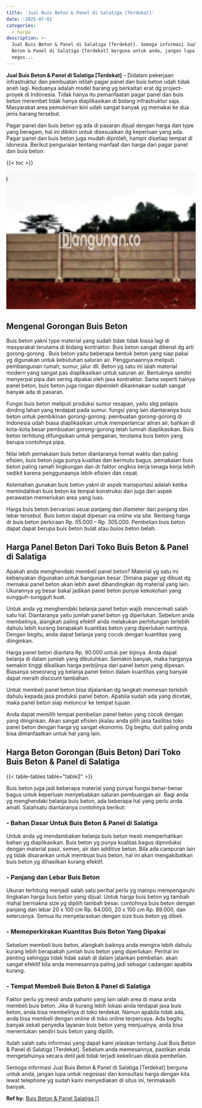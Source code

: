 ```yaml
---
title: 'Jual Buis Beton & Panel di Salatiga [Terdekat]'
date: '2025-07-01'
categories:
  - harga
description: >-
  Jual Buis Beton & Panel di Salatiga [Terdekat]. Semoga informasi Jual Buis
  Beton & Panel di Salatiga [Terdekat] berguna untuk anda, jangan lupa untuk
  negos...
---
```


**Jual Buis Beton & Panel di Salatiga \[Terdekat\]** – Didalam pekerjaan infrastruktur dan pembuatan istilah pagar panel dan buis beton udah tidak aneh lagi. Keduanya adalah model barang yg berkaitan erat dg project-proyek di Indonesia. Tidak hanya itu pemanfaatan pagar panel dan buis beton merembet tidak hanya diaplikasikan di bidang infrastruktur saja. Masyarakat area pemukiman kini udah sangat banyak yg memakai ke dua jenis barang tersebut.

Pagar panel dan buis beton yg ada di pasaran dijual dengan harga dan type yang beragam, hal ini dibikin untuk disesuaikan dg keperluan yang ada. Pagar panel dan buis beton juga mudah diproleh, hampir disetiap tempat di Idonesia. Berikut penguraian tentang manfaat dan harga dari pagar panel dan buis beton.

{{< toc >}}

![Jual Buis Beton & Panel di Salatiga [Terdekat]](/images/jual-panel-buis-beton-murah-50.png)

## Mengenal Gorongan Buis Beton

Buis beton yakni type material yang sudah tidak tidak biasa lagi di masyarakat terutama di bidang kontraktor. Buis beton sangat dikenal dg arti gorong-gorong . Buis beton yaitu beberapa bentuk beton yang siap pakai yg digunakan untuk kebutuhan saluran air. Penggunaannya meliputi pembangunan rumah, sumur, jalur dll. Beton yg satu ini ialah material modern yang sangat pas diaplikasikan untuk saluran air. Bentuknya sendiri menyerpai pipa dan sering dipakai oleh jasa kontraktor. Sama seperti halnya panel beton, buis beton juga ringan diperoleh dikarenakan sudah sangat banyak ada di pasaran.

Fungsi buis beton meliputi produksi sumur resapan, yaitu sbg pelapis dinding lahan yang terdapat pada sumur. fungsi yang lain diantaranya buis beton untuk pembikinan gorong-gorong. pembuatan gorong-gorong di Indonesia udah biasa diaplikasikan untuk memperlancar aliran air, bahkan di kota-kota besar pembuatan gorong-gorong telah lumrah diaplikasikan. Buis beton terhitung difungsikan untuk pengairan, terutama buis beton yang berupa contohnya pipa.

Nilai lebih pemakaian buis beton diantaranya hemat waktu dan paling efisien, buis beton juga punya kualitas dan bermutu bagus. pemakaian buis beton paling ramah lingkungan dan dr faktor ongkos kerja tenaga kerja lebih sedikit karena penggunaanya lebih efisien dan cepat.

Kelemahan gunakan buis beton yakni dr aspek transportasi adalah ketika memindahkan buis beton ke tempat konstruksi dan juga dari aspek perawatan memerlukan area yang luas.

Harga buis beton bervariasi seuai panjang dan diameter dari panjang dan lebar tersebut. Buis beton dapat dipesan via online via site. Rentang harga dr buis beton perkiraan Rp. 55.000 – Rp. 305.000. Pembelian buis beton dapat dapat berupa buis beton bulat atau buios beton belah.

## Harga Panel Beton Dari Toko Buis Beton & Panel di Salatiga

Apakah anda menghendaki membeli panel beton? Material yg satu ini kebanyakan digunakan untuk bangunan besar. Dimana pagar yg dibuat dg memakai panel beton akan lebih awet dibandingkan dg material yang lain. Ukurannya yg besar bakal jadikan panel beton punyai kekokohan yang sungguh-sungguh kuat.

Untuk anda yg menghendaki belanja panel beton wajib mencermati salah satu hal. Diantaranya yaitu jumlah panel beton yg diperlukan. Sebelum anda membelinya, alangkah paling efektif anda melakukan perhitungan terlebih dahulu lebih kurang berapakah kuantitas beton yang diperlukan nantinya. Dengan begitu, anda dapat belanja yang cocok dengan kuantitas yang diinginkan.

Harga panel beton diantara Rp. 90.000 untuk per bijinya. Anda dapat belanja di dalam jumlah yang dibutuhkan. Semakin banyak, maka harganya semakin tinggi dikalikan harga perbijinya dari panel beton yang dipesan. Biasanya seseorang yg belanja panel beton dalam kuantitas yang banyak dapat meraih discount tambahan.

Untuk membeli panel beton bisa dijalankan dg langkah memesan terlebih dahulu kepada jasa produksi panel beton. Apabila sudah ada yang dicetak, maka panel beton siap meluncur ke tempat tujuan.

Anda dapat memilih tempat pembelian panel beton yang cocok dengan yang diinginkan. Akan sangat efisien jikalau anda pilih jasa fasilitas toko panel beton dengan harga yg sangat ekonomis. Dg begitu, duit paling anda bisa dimanfaatkan untuk hal yang lain.

## Harga Beton Gorongan (Buis Beton) Dari Toko Buis Beton & Panel di Salatiga

{{< table-tables table="table2" >}}

Buis beton juga jadi beberapa material yang punyai fungsi benar-benar bagus untuk keperluan menyebabkan saluran pembuangan air. Bagi anda yg menghendaki belanja buis beton, ada beberapa hal yang perlu anda amati. Salahsatu diantaranya contohnya berikut:

### \- Bahan Dasar Untuk Buis Beton & Panel di Salatiga

Untuk anda yg mendambakan belanja buis beton mesti memperhatikan bahan yg diaplikasikan. Buis beton yg punya kualitas bagus diproduksi dengan material pasir, semen, air dan additive beton. Bila ada campuran lain yg tidak disarankan untuk membuat buis beton, hal ini akan mengakibatkan buis beton yg dihasilkan kurang efektif.

### \- Panjang dan Lebar Buis Beton

Ukuran terhitung menjadi salah satu perihal perlu yg mampu mempengaruhi tingkatan harga buis beton yang dijual. Untuk harga buis beton yg tambah mahal bermakna size yg dipilih tambah besar. contohnya buis beton dengan panjang dan lebar 20 x 100 cm Rp. 64.000, 20 x 100 cm Rp. 89.000, dan seterusnya. Semua itu menyelaraskan dengan size buis beton yg dibeli.

### \- Memeperkirakan Kuantitas Buis Beton Yang Dipakai

Sebelum membeli buis beton, alangkah baiknya anda mengira lebih dahulu kurang lebih berapakah jumlah buis beton yang diperlukan. Perihal ini penting sehingga tidak tidak salah di dalam jalankan pembelian. akan sangat efektif bila anda memesannya paling jadi sebagai cadangan apabila kurang.

### \- Tempat Membeli Buis Beton & Panel di Salatiga

Faktor perlu yg mesti anda pahami yang lain ialah area di mana anda membeli buis beton. Jika di kurang lebih lokasi anda terdapat jasa buis beton, anda bisa membelinya di toko terdekat. Namun apabila tidak ada, anda bisa membeli dengan online di toko online terpercaya. Ada begitu banyak sekali penyedia layanan buis beton yang menjualnya, anda bisa menentukan sendiri buis beton yang dipilih.

Itulah salah satu informasi yang dapat kami jelaskan tentang Jual Buis Beton & Panel di Salatiga \[Terdekat\]. Sebelum anda memesannya, pastikan anda mengetahuinya secara detil jadi tidak terjadi kekeliruan dikala pembelian.

Semoga informasi Jual Buis Beton & Panel di Salatiga \[Terdekat\] berguna untuk anda, jangan lupa untuk negosiasi dan konsultasi harga dengan kita lewat telephone yg sudah kami menyediakan di situs ini, terimakasih banyak.

**Ref by:** [Buis Beton & Panel Salatiga []](https://id.wikipedia.org/wiki/Buis)
